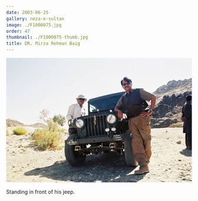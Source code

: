 ```yaml
---
date: 2003-06-25
gallery: neza-e-sultan
image: ./F1000075.jpg
order: 47
thumbnail: ./F1000075-thumb.jpg
title: DR. Mirza Rehman Baig
---
```


![DR. Mirza Rehman Baig](./F1000075.jpg)

Standing in front of his jeep.